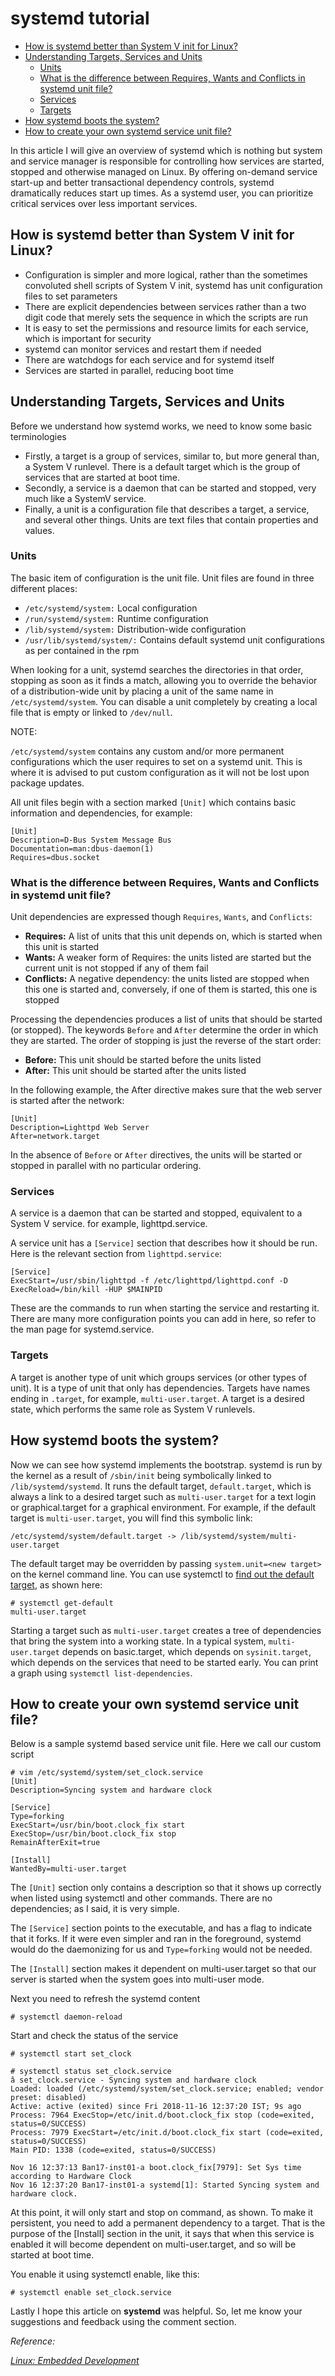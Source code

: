 
systemd tutorial
===

- [How is systemd better than System V init for Linux?](#How_is_systemd_better_than_System_V_init_for_Linux "How is systemd better than System V init for Linux?")
- [Understanding Targets, Services and Units](#Understanding_Targets_Services_and_Units "Understanding Targets, Services and Units")
    -   [Units](#Units "Units")
    -   [What is the difference between Requires, Wants and Conflicts in systemd unit file?](#What_is_the_difference_between_Requires_Wants_and_Conflicts_in_systemd_unit_file "What is the difference between Requires, Wants and Conflicts in systemd unit file?")
    -   [Services](#Services "Services")
    -   [Targets](#Targets "Targets")
- [How systemd boots the system?](#How_systemd_boots_the_system "How systemd boots the system?")
- [How to create your own systemd service unit file?](#How_to_create_your_own_systemd_service_unit_file "How to create your own systemd service unit file?")

In this article I will give an overview of systemd which is nothing but system and service manager is responsible for controlling how services are started, stopped and otherwise managed on Linux. By offering on-demand service start-up and better transactional dependency controls, systemd dramatically reduces start up times. As a systemd user, you can prioritize critical services over less important services.

## How is systemd better than System V init for Linux?

-   Configuration is simpler and more logical, rather than the sometimes convoluted shell scripts of System V init, systemd has unit configuration files to set parameters
-   There are explicit dependencies between services rather than a two digit code that merely sets the sequence in which the scripts are run
-   It is easy to set the permissions and resource limits for each service, which is important for security
-   systemd can monitor services and restart them if needed
-   There are watchdogs for each service and for systemd itself
-   Services are started in parallel, reducing boot time

## Understanding Targets, Services and Units

Before we understand how systemd works, we need to know some basic terminologies

-   Firstly, a target is a group of services, similar to, but more general than, a System V runlevel. There is a default target which is the group of services that are started at boot time.
-   Secondly, a service is a daemon that can be started and stopped, very much like a SystemV service.
-   Finally, a unit is a configuration file that describes a target, a service, and several other things. Units are text files that contain properties and values.

### Units

The basic item of configuration is the unit file. Unit files are found in three different places:

-   `/etc/systemd/system:` Local configuration
-   `/run/systemd/system:` Runtime configuration
-   `/lib/systemd/system:` Distribution-wide configuration
-   `/usr/lib/systemd/system/:` Contains default systemd unit configurations as per contained in the rpm

When looking for a unit, systemd searches the directories in that order, stopping as soon as it finds a match, allowing you to override the behavior of a distribution-wide unit by placing a unit of the same name in `/etc/systemd/system`. You can disable a unit completely by creating a local file that is empty or linked to `/dev/null`.

NOTE:

`/etc/systemd/system` contains any custom and/or more permanent configurations which the user requires to set on a systemd unit. This is where it is advised to put custom configuration as it will not be lost upon package updates.

All unit files begin with a section marked `[Unit]` which contains basic information and dependencies, for example:

```
[Unit]
Description=D-Bus System Message Bus
Documentation=man:dbus-daemon(1)
Requires=dbus.socket
```

### What is the difference between Requires, Wants and Conflicts in systemd unit file?

Unit dependencies are expressed though `Requires`, `Wants`, and `Conflicts`:

-   **Requires:** A list of units that this unit depends on, which is started when this unit is started
-   **Wants:** A weaker form of Requires: the units listed are started but the current unit is not stopped if any of them fail
-   **Conflicts:** A negative dependency: the units listed are stopped when this one is started and, conversely, if one of them is started, this one is stopped

Processing the dependencies produces a list of units that should be started (or stopped). The keywords `Before` and `After` determine the order in which they are started. The order of stopping is just the reverse of the start order:

-   **Before:** This unit should be started before the units listed
-   **After:** This unit should be started after the units listed

In the following example, the After directive makes sure that the web server is started after the network:

```
[Unit]
Description=Lighttpd Web Server
After=network.target
```

In the absence of `Before` or `After` directives, the units will be started or stopped in parallel with no particular ordering.

### Services

A service is a daemon that can be started and stopped, equivalent to a System V service. for example, lighttpd.service.

A service unit has a `[Service]` section that describes how it should be run. Here is the relevant section from `lighttpd.service`:

```
[Service]
ExecStart=/usr/sbin/lighttpd -f /etc/lighttpd/lighttpd.conf -D
ExecReload=/bin/kill -HUP $MAINPID
```

These are the commands to run when starting the service and restarting it. There are many more configuration points you can add in here, so refer to the man page for systemd.service.

### Targets

A target is another type of unit which groups services (or other types of unit). It is a type of unit that only has dependencies. Targets have names ending in `.target`, for example, `multi-user.target`. A target is a desired state, which performs the same role as System V runlevels.

## How systemd boots the system?

Now we can see how systemd implements the bootstrap. systemd is run by the kernel as a result of `/sbin/init` being symbolically linked to `/lib/systemd/systemd`. It runs the default target, `default.target`, which is always a link to a desired target such as `multi-user.target` for a text login or graphical.target for a graphical environment. For example, if the default target is `multi-user.target`, you will find this symbolic link:

```
/etc/systemd/system/default.target -> /lib/systemd/system/multi-user.target
```

The default target may be overridden by passing `system.unit=<new target>` on the kernel command line. You can use systemctl to [find out the default target](https://www.golinuxhub.com/2017/12/how-do-i-set-or-change-default-runlevel.html), as shown here:

```
# systemctl get-default
multi-user.target
```

Starting a target such as `multi-user.target` creates a tree of dependencies that bring the system into a working state. In a typical system, `multi-user.target` depends on basic.target, which depends on `sysinit.target`, which depends on the services that need to be started early. You can print a graph using `systemctl list-dependencies`.

## How to create your own systemd service unit file?

Below is a sample systemd based service unit file. Here we call our custom script

```
# vim /etc/systemd/system/set_clock.service
[Unit]
Description=Syncing system and hardware clock

[Service]
Type=forking
ExecStart=/usr/bin/boot.clock_fix start
ExecStop=/usr/bin/boot.clock_fix stop
RemainAfterExit=true

[Install]
WantedBy=multi-user.target
```

The `[Unit]` section only contains a description so that it shows up correctly when listed using systemctl and other commands. There are no dependencies; as I said, it is very simple.

The `[Service]` section points to the executable, and has a flag to indicate that it forks. If it were even simpler and ran in the foreground, systemd would do the daemonizing for us and `Type=forking` would not be needed.

The `[Install]` section makes it dependent on multi-user.target so that our server is started when the system goes into multi-user mode.

Next you need to refresh the systemd content

```
# systemctl daemon-reload
```

Start and check the status of the service

```
# systemctl start set_clock

# systemctl status set_clock.service
â set_clock.service - Syncing system and hardware clock
Loaded: loaded (/etc/systemd/system/set_clock.service; enabled; vendor preset: disabled)
Active: active (exited) since Fri 2018-11-16 12:37:20 IST; 9s ago
Process: 7964 ExecStop=/etc/init.d/boot.clock_fix stop (code=exited, status=0/SUCCESS)
Process: 7979 ExecStart=/etc/init.d/boot.clock_fix start (code=exited, status=0/SUCCESS)
Main PID: 1338 (code=exited, status=0/SUCCESS)

Nov 16 12:37:13 Ban17-inst01-a boot.clock_fix[7979]: Set Sys time according to Hardware Clock
Nov 16 12:37:20 Ban17-inst01-a systemd[1]: Started Syncing system and hardware clock.
```

At this point, it will only start and stop on command, as shown. To make it persistent, you need to add a permanent dependency to a target. That is the purpose of the \[Install\] section in the unit, it says that when this service is enabled it will become dependent on multi-user.target, and so will be started at boot time.

You enable it using systemctl enable, like this:

```
# systemctl enable set_clock.service
```

Lastly I hope this article on **systemd** was helpful. So, let me know your suggestions and feedback using the comment section.

_Reference:_

_[Linux: Embedded Development](https://www.safaribooksonline.com/library/view/linux-embedded-development/9781787124202/)_
